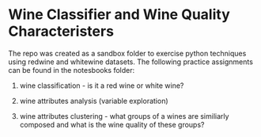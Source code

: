 # Wine Classifier and Wine Quality Characteristers
The repo was created as a sandbox folder to exercise python techniques using redwine and whitewine datasets. The following practice assignments can be found in the notesbooks folder:

1. wine classification - is it a red wine or white wine?

2. wine attributes analysis (variable exploration)

3. wine attributes clustering - what groups of a wines are similiarly composed and what is the wine quality of these groups?
